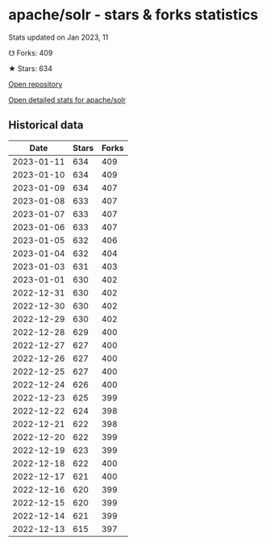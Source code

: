 # apache/solr - stars & forks statistics

Stats updated on Jan 2023, 11

☋ Forks: 409

★ Stars: 634

[Open repository](https://github.com/apache/solr)

[Open detailed stats for apache/solr](https://reviewgithub.com/rep/apache/solr)

## Historical data
| Date | Stars | Forks |
|------|-------|-------|
| 2023-01-11 | 634 | 409 | 
| 2023-01-10 | 634 | 409 | 
| 2023-01-09 | 634 | 407 | 
| 2023-01-08 | 633 | 407 | 
| 2023-01-07 | 633 | 407 | 
| 2023-01-06 | 633 | 407 | 
| 2023-01-05 | 632 | 406 | 
| 2023-01-04 | 632 | 404 | 
| 2023-01-03 | 631 | 403 | 
| 2023-01-01 | 630 | 402 | 
| 2022-12-31 | 630 | 402 | 
| 2022-12-30 | 630 | 402 | 
| 2022-12-29 | 630 | 402 | 
| 2022-12-28 | 629 | 400 | 
| 2022-12-27 | 627 | 400 | 
| 2022-12-26 | 627 | 400 | 
| 2022-12-25 | 627 | 400 | 
| 2022-12-24 | 626 | 400 | 
| 2022-12-23 | 625 | 399 | 
| 2022-12-22 | 624 | 398 | 
| 2022-12-21 | 622 | 398 | 
| 2022-12-20 | 622 | 399 | 
| 2022-12-19 | 623 | 399 | 
| 2022-12-18 | 622 | 400 | 
| 2022-12-17 | 621 | 400 | 
| 2022-12-16 | 620 | 399 | 
| 2022-12-15 | 620 | 399 | 
| 2022-12-14 | 621 | 399 | 
| 2022-12-13 | 615 | 397 | 

